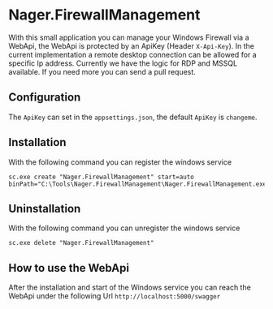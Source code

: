 # Nager.FirewallManagement

With this small application you can manage your Windows Firewall via a WebApi, the WebApi is protected by an ApiKey (Header `X-Api-Key`).
In the current implementation a remote desktop connection can be allowed for a specific Ip address. Currently we have the logic for RDP and MSSQL available. If you need more you can send a pull request.

## Configuration
The `ApiKey` can set in the `appsettings.json`,  the default `ApiKey` is `changeme`.

## Installation

With the following command you can register the windows service

```
sc.exe create "Nager.FirewallManagement" start=auto binPath="C:\Tools\Nager.FirewallManagement\Nager.FirewallManagement.exe"
```

## Uninstallation

With the following command you can unregister the windows service

```
sc.exe delete "Nager.FirewallManagement"
```

## How to use the WebApi

After the installation and start of the Windows service you can reach the WebApi under the following Url `http://localhost:5000/swagger`
